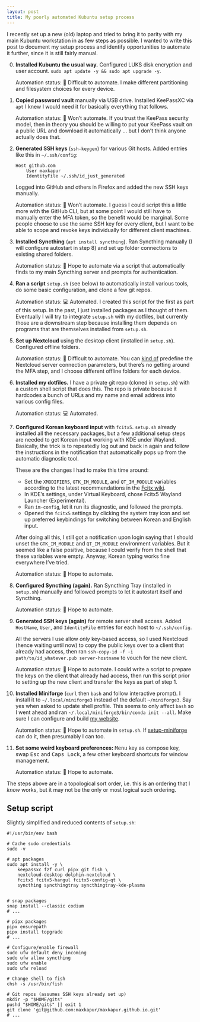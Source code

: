 ```yaml
---
layout: post
title: My poorly automated Kubuntu setup process
---
```


I recently set up a new (old) laptop and tried to bring it to parity with my
main Kubuntu workstation in as few steps as possible. I wanted to write this
post to document my setup process and identify opportunities to automate it
further, since it is still fairly manual.

00. **Installed Kubuntu the usual way.** Configured LUKS disk encryption and
    user account. `sudo apt update -y && sudo apt upgrade -y`.

    Automation status: 🎨 Difficult to automate. I make different partitioning
    and filesystem choices for every device.

01. **Copied password vault** manually via USB drive. Installed KeePassXC via
    `apt` I knew I would need it for basically everything that follows.

    Automation status: 🔐 Won’t automate. If you trust the KeePass security
    model, then in theory you should be willing to put your KeePass vault on a
    public URL and download it automatically … but I don’t think anyone actually
    does that.

02. **Generated SSH keys** (`ssh-keygen`) for various Git hosts. Added entries
    like this in `~/.ssh/config`:

    ```
    Host github.com
        User maxkapur
        IdentityFile ~/.ssh/id_just_generated
    ```

    Logged into GitHub and others in Firefox and added the new SSH keys
    manually.

    Automation status: 🔐 Won’t automate. I guess I could script this a little
    more with the GitHub CLI, but at some point I would still have to manually
    enter the MFA token, so the benefit would be marginal. Some people choose to
    use the same SSH key for every client, but I want to be able to scope and
    revoke keys individually for different client machines.

03. **Installed Syncthing** (`apt install syncthing`). Ran Syncthing manually (I
    will configure autostart in step 8) and set up folder connections to
    existing shared folders.

    Automation status: 🧪 Hope to automate via a script that automatically finds
    to my main Syncthing server and prompts for authentication.

04. **Ran a script** `setup.sh` (see below) to automatically install various
    tools, do some basic configuration, and clone a few git repos.

    Automation status: 💻 Automated. I created this script for the first as part
    of this setup. In the past, I just installed packages as I thought of them.
    Eventually I will try to integrate `setup.sh` with my dotfiles, but
    currently those are a downstream step because installing them depends on
    programs that are themselves installed from `setup.sh`.

05. **Set up Nextcloud** using the desktop client (installed in `setup.sh`).
    Configured offline folders.

    Automation status: 🎨 Difficult to automate. You can
    [kind of](https://docs.nextcloud.com/desktop/latest/advancedusage.html#mass-deployment-and-account-creation)
    predefine the Nextcloud server connection parameters, but there’s no getting
    around the MFA step, and I choose different offline folders for each device.

06. **Installed my dotfiles.** I have a private git repo (cloned in `setup.sh`)
    with a custom shell script that does this. The repo is private because it
    hardcodes a bunch of URLs and my name and email address into various config
    files.

    Automation status: 💻 Automated.

07. **Configured Korean keyboard input** with `fcitx5`. `setup.sh` already
    installed all the necessary packages, but a few additional setup steps are
    needed to get Korean input working with KDE under Wayland. Basically, the
    trick is to repeatedly log out and back in again and follow the instructions
    in the notification that automatically pops up from the automatic diagnostic
    tool.

    These are the changes I had to make this time around:

    - Set the `XMODIFIERS`, `GTK_IM_MODULE`, and `QT_IM_MODULE` variables
      according to the latest recommendations in the
      [Fcitx wiki](https://www.fcitx-im.org/wiki/Setup_Fcitx_5).
    - In KDE’s settings, under Virtual Keyboard, chose Fcitx5 Wayland Launcher
      (Experimental).
    - Ran `im-config`, let it run its diagnostic, and followed the prompts.
    - Opened the `fcitx5` settings by clicking the system tray icon and set up
      preferred keybindings for switching between Korean and English input.

    After doing all this, I still got a notification upon login saying that I
    should unset the `GTK_IM_MODULE` and `QT_IM_MODULE` environment variables.
    But it seemed like a false positive, because I could verify from the shell
    that these variables were empty. Anyway, Korean typing works fine everywhere
    I’ve tried.

    Automation status: 🧪 Hope to automate.

08. **Configured Syncthing (again).** Ran Syncthing Tray (installed in
    `setup.sh`) manually and followed prompts to let it autostart itself and
    Syncthing.

    Automation status: 🧪 Hope to automate.

09. **Generated SSH keys (again)** for remote server shell access. Added
    `HostName`, `User`, and `IdentityFile` entries for each host to
    `~/.ssh/config`.

    All the servers I use allow *only* key-based access, so I used Nextcloud
    (hence waiting until now) to copy the public keys over to a client that
    already had access, then ran
    `ssh-copy-id -f -i path/to/id_whatever.pub server-hostname` to vouch for the
    new client.

    Automation status: 🧪 Hope to automate. I could write a script to prepare the
    keys on the client that already had access, then run this script prior to
    setting up the new client and transfer the keys as part of step 1.

10. **Installed Miniforge** (`curl` then `bash` and follow interactive prompt).
    I install it to `~/.local/miniforge3` instead of the default `~/miniforge3`.
    Say yes when asked to update shell profile. This seems to only affect `bash`
    so I went ahead and ran `~/.local/miniforge3/bin/conda init --all`. Make
    sure I can configure and build
    [my website](https://github.com/maxkapur/maxkapur.github.io/).

    Automation status: 🧪 Hope to automate in `setup.sh`. If
    [setup-miniforge](https://github.com/conda-forge/setup-miniforge) can do it,
    then presumably I can too.

11. **Set some weird keyboard preferences:** <kbd>Menu</kbd> key as compose key,
    swap <kbd>Esc</kbd> and <kbd>Caps Lock</kbd>, a few other keyboard shortcuts
    for window management.

    Automation status: 🧪 Hope to automate.

The steps above are in a topological sort order, i.e. this is an ordering that I
*know* works, but it may not be the only or most logical such ordering.

## Setup script

Slightly simplified and reduced contents of `setup.sh`:

```shell
#!/usr/bin/env bash

# Cache sudo credentials
sudo -v

# apt packages
sudo apt install -y \
    keepassxc fzf curl pipx git fish \
    nextcloud-desktop dolphin-nextcloud \
    fcitx5 fcitx5-hangul fcitx5-config-qt \
    syncthing syncthingtray syncthingtray-kde-plasma


# snap packages
snap install --classic codium
# ...

# pipx packages
pipx ensurepath
pipx install topgrade
# ...

# Configure/enable firewall
sudo ufw default deny incoming
sudo ufw allow syncthing
sudo ufw enable
sudo ufw reload

# Change shell to fish
chsh -s /usr/bin/fish

# Git repos (assumes SSH keys already set up)
mkdir -p "$HOME/gits"
pushd "$HOME/gits" || exit 1
git clone 'git@github.com:maxkapur/maxkapur.github.io.git'
# ...
```
